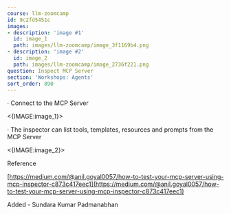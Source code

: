 ```yaml
---
course: llm-zoomcamp
id: 9c2fd5451c
images:
- description: 'image #1'
  id: image_1
  path: images/llm-zoomcamp/image_3f1169b4.png
- description: 'image #2'
  id: image_2
  path: images/llm-zoomcamp/image_2736f221.png
question: Inspect MCP Server
section: 'Workshops: Agents'
sort_order: 890
---
```


·   Connect to the MCP Server

<{IMAGE:image_1}>

·   The inspector can list tools, templates, resources and prompts from the MCP Server

<{IMAGE:image_2}>

Reference

[https://medium.com/@anil.goyal0057/how-to-test-your-mcp-server-using-mcp-inspector-c873c417eec1](https://medium.com/@anil.goyal0057/how-to-test-your-mcp-server-using-mcp-inspector-c873c417eec1)

Added - Sundara Kumar Padmanabhan

